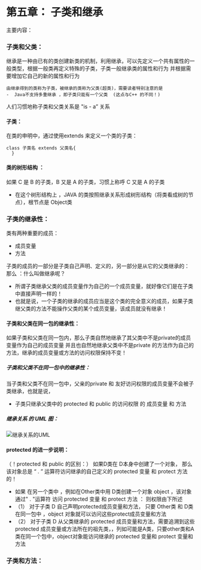 #  第五章： 子类和继承

主要内容：

### 子类和父类：

继承是一种由已有的类创建新类的机制，利用继承，可以先定义一个共有属性的一般类型，根据一般类再定义特殊的子类，子类一般继承类的属性和行为
并根据需要增加它自己的新的属性和行为

    由继承得到的类称为子类，被继承的类称为父类(超类)，需要读者特别注意的是 
    -  Java不支持多重继承 ，即子类只能有一个父类  (这点与C++ 的不同！)
    
  人们习惯地称子类和父类关系是  "is - a” 关系 
    
  
 #### 子类：
 
 在类的申明中，通过使用extends 来定义一个类的子类：

```
class 子类名 extends 父类名{
  }
```
 
 #### 类的树形结构 ：
 
 如果 C 是 B 的子类，B 又是 A 的子类，习惯上称呼 C 又是 A 的子类
 - 在这个树形结构上 ，JAVA 的类按照继承关系形成树形结构（将类看成树的节点），根节点是 Object类



### 子类的继承性：

类有两种重要的成员：
- 成员变量
- 方法

子类的成员的一部分是子类自己声明、定义的，另一部分是从它的父类继承的：
 那么 ：什么叫做继承呢？
 - 所谓子类继承父类的成员变量作为自己的一个成员变量，就好像它们是在子类中直接声明一样的！
 - 也就是说，一个子类的继承的成员应当是这个类的完全意义的成员，如果子类继父类的方法不能操作父类的某个成员变量，该成员就没有继承！


#### 子类和父类在同一包的继承性：
如果子类和父类在同一包内，那么子类自然地继承了其父类中不是private的成员变量作为自己的成员变量
并且也自然地继承父类中不是private 的方法作为自己的方法，继承的成员变量或方法的访问权限保持不变！

##### 子类和父类不在同一包中的继承性：
当子类和父类不在同一包中，父亲的private 和 友好访问权限的成员变量不会被子类继承，也就是说，
- 子类只继承父类中的 protected 和 public 的访问权限 的 成员变量 和 方法
 ##### 继承关系 的 UML 图：
 
![继承关系的UML](https://user-images.githubusercontent.com/68007558/156925663-2f9e5d41-0afe-4a43-88c3-2a2a9d11839e.jpg)

#### protected 的进一步说明：
（！protected 和 public 的区别：）
如果D类在 D本身中创建了一个对象，  那么该对象总是 “  .   ” 运算符访问继承的自己定义的 protected 变量 和 protect 方法的！
- 如果 在另一个类中 ，例如在Other类中用 D类创建一个对象 object ，该对象通过" . "运算符 访问 protected 变量 和 protect 方法 ： 则权限由下所述
- （1） 对于子类 D 自己声明protected成员变量和方法， 只要 Other类 和 D类在同一包中 ，object 对象就可以访问这些protect成员变量和方法
-   （2） 对于子类 D 从父类继承的 protected 成员变量和方法，需要追溯到这些protected 成员变量或方法所在的祖先类，，列如可能是A类，只要other类和A类在同一个包中，object对象能访问继承的 protected 变量和 protect 变量和方法


### 子类和方法：






